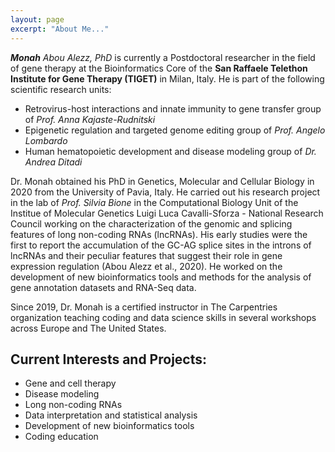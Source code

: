 ```yaml
---
layout: page
excerpt: "About Me..."
---
```


***Monah*** *Abou Alezz, PhD* is currently a Postdoctoral researcher in the field of gene therapy at the Bioinformatics Core of the **San Raffaele Telethon Institute for Gene Therapy (TIGET)** in Milan, Italy. He is part of the following scientific research units:   
- Retrovirus-host interactions and innate immunity to gene transfer group of *Prof. Anna Kajaste-Rudnitski*
- Epigenetic regulation and targeted genome editing group of *Prof. Angelo Lombardo*
- Human hematopoietic development and disease modeling group of *Dr. Andrea Ditadi*   


Dr. Monah obtained his PhD in Genetics, Molecular and Cellular Biology in 2020 from the University of Pavia, Italy. He carried out his research project in the lab of *Prof. Silvia Bione* in the Computational Biology Unit of the Institue of Molecular Genetics Luigi Luca Cavalli-Sforza - National Research Council working on the characterization of the genomic and splicing features of long non-coding RNAs (lncRNAs). His early studies were the first to report the accumulation of the GC-AG splice sites in the introns of lncRNAs and their peculiar features that suggest their role in gene expression regulation (Abou Alezz et al., 2020). He worked on the development of new bioinformatics tools and methods for the analysis of gene annotation datasets and RNA-Seq data.

Since 2019, Dr. Monah is a certified instructor in The Carpentries organization teaching coding and data science skills in several workshops across Europe and The United States.

## Current Interests and Projects:

- Gene and cell therapy
- Disease modeling
- Long non-coding RNAs
- Data interpretation and statistical analysis
- Development of new bioinformatics tools
- Coding education

